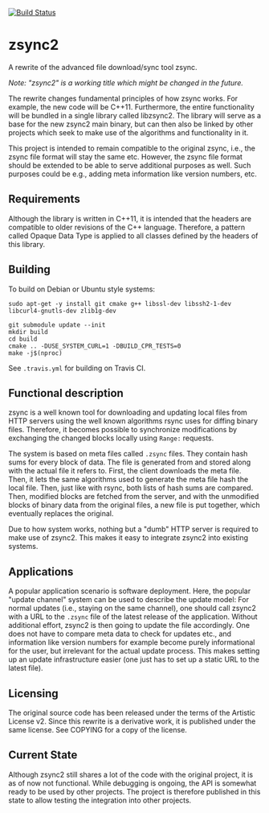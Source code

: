 [![Build Status](https://travis-ci.org/AppImage/zsync2.svg?branch=master)](https://travis-ci.org/AppImage/zsync2)
# zsync2

A rewrite of the advanced file download/sync tool zsync.

*Note: "zsync2" is a working title which might be changed in the future.*

The rewrite changes fundamental principles of how zsync works. For example,
the new code will be C++11. Furthermore, the entire functionality will be
bundled in a single library called libzsync2. The library will serve as a base
for the new zsync2 main binary, but can then also be linked by other projects
which seek to make use of the algorithms and functionality in it.

This project is intended to remain compatible to the original zsync, i.e.,
the zsync file format will stay the same etc. However, the zsync file format
should be extended to be able to serve additional purposes as well. Such
purposes could be e.g., adding meta information like version numbers, etc.


## Requirements

Although the library is written in C++11, it is intended that the headers
are compatible to older revisions of the C++ language. Therefore, a pattern
called Opaque Data Type is applied to all classes defined by the headers of
this library.

## Building

To build on Debian or Ubuntu style systems:

```
sudo apt-get -y install git cmake g++ libssl-dev libssh2-1-dev libcurl4-gnutls-dev zlib1g-dev
   
git submodule update --init
mkdir build
cd build
cmake .. -DUSE_SYSTEM_CURL=1 -DBUILD_CPR_TESTS=0
make -j$(nproc)
```

See `.travis.yml` for building on Travis CI.

## Functional description

zsync is a well known tool for downloading and updating local files from HTTP
servers using the well known algorithms rsync uses for diffing binary files.
Therefore, it becomes possible to synchronize modifications by exchanging the
changed blocks locally using `Range:` requests.

The system is based on meta files called `.zsync` files. They contain hash
sums for every block of data. The file is generated from and stored along
with the actual file it refers to. First, the client downloads the meta file.
Then, it lets the same algorithms used to generate the meta file hash the
local file. Then, just like with rsync, both lists of hash sums are compared.
Then, modified blocks are fetched from the server, and with the unmodified
blocks of binary data from the original files, a new file is put together,
which eventually replaces the original.

Due to how system works, nothing but a "dumb" HTTP server is required to make
use of zsync2. This makes it easy to integrate zsync2 into existing systems.


## Applications

A popular application scenario is software deployment. Here, the popular
"update channel" system can be used to describe the update model: For normal
updates (i.e., staying on the same channel), one should call zsync2 with a URL
to the `.zsync` file of the latest release of the application. Without
additional effort, zsync2 is then going to update the file accordingly. One
does not have to compare meta data to check for updates etc., and information
like version numbers for example become purely informational for the user, but
irrelevant for the actual update process. This makes setting up an update
infrastructure easier (one just has to set up a static URL to the latest
file).


## Licensing

The original source code has been released under the terms of the Artistic
License v2. Since this rewrite is a derivative work, it is published under the
same license. See COPYING for a copy of the license.


## Current State

Although zsync2 still shares a lot of the code with the original project, it is
as of now not functional. While debugging is ongoing, the API is somewhat ready
to be used by other projects. The project is therefore published in this state
to allow testing the integration into other projects. 
